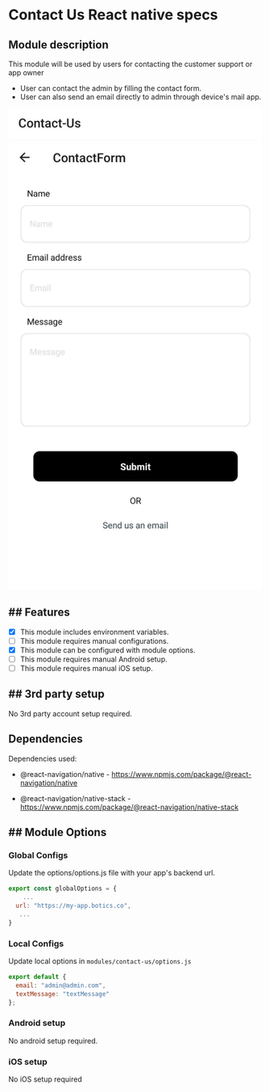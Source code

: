 # Contact Us React native specs

## Module description

This module will be used by users for contacting the customer support or app owner

- User can contact the admin by filling the contact form.
- User can also send an email directly to admin through device's mail app.

![Module preview](https://github.com/crowdbotics/modules/blob/master/modules/react-native-contact-us/preview.png?raw=true)

## ## Features

 - [x] This module includes environment variables.
 - [ ] This module requires manual configurations.
 - [x] This module can be configured with module options.
 - [ ] This module requires manual Android setup.
 - [ ] This module requires manual iOS setup.

## ## 3rd party setup

No 3rd party account setup required.

## Dependencies


Dependencies used:
- @react-navigation/native  -  https://www.npmjs.com/package/@react-navigation/native

- @react-navigation/native-stack  -  https://www.npmjs.com/package/@react-navigation/native-stack

## ## Module Options

### Global Configs

Update the options/options.js file with your app's backend url. 

```javascript
export const globalOptions = {
    ...
  url: "https://my-app.botics.co",
   ...
}
```

### Local Configs

Update local options in `modules/contact-us/options.js`

```javascript
export default {
  email: "admin@admin.com",
  textMessage: "textMessage"
};
```

### Android setup

No android setup required.


### iOS setup

No iOS setup required
